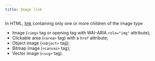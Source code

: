 ```yaml
---
title: Image link
---
```


In HTML, [link](#link) containing only one or more children of the image type

- Image (`<img>` tag or opening tag with WAI-ARIA `role="img"` attribute);
- Clickable area (`<area>` tag) with a `href` attribute;
- Object image (`<object>` tag);
- Bitmap image (`<canvas>` tag);
- Vector image (`<svg>` tag).
